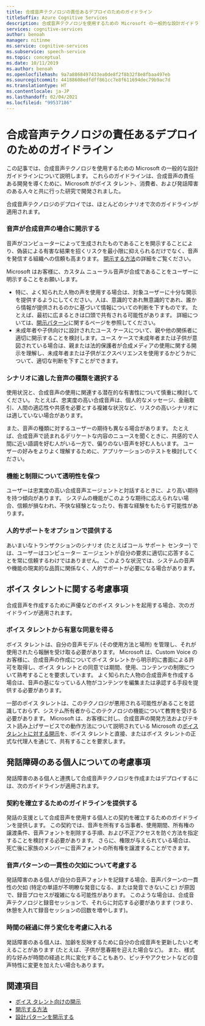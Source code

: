 ```yaml
---
title: 合成音声テクノロジの責任あるデプロイのためのガイドライン
titleSuffix: Azure Cognitive Services
description: 合成音声テクノロジを使用するための Microsoft の一般的な設計ガイドライン。 これらは、合成音声の責任ある開発を導くために、Microsoft がボイス タレント、消費者、および発話障害のある人々と共に行った研究で開発されました。
services: cognitive-services
author: benoah
manager: nitinme
ms.service: cognitive-services
ms.subservice: speech-service
ms.topic: conceptual
ms.date: 10/11/2019
ms.author: benoah
ms.openlocfilehash: 9a7a8868497433ea0de8f2f8b32f8e8fbaa497eb
ms.sourcegitcommit: 44188608edfdff861cc7e8f611694dec79b9ac7d
ms.translationtype: HT
ms.contentlocale: ja-JP
ms.lasthandoff: 02/04/2021
ms.locfileid: "99537186"
---
```

# <a name="guidelines-for-responsible-deployment-of-synthetic-voice-technology"></a>合成音声テクノロジの責任あるデプロイのためのガイドライン

この記事では、合成音声テクノロジを使用するための Microsoft の一般的な設計ガイドラインについて説明します。 これらのガイドラインは、合成音声の責任ある開発を導くために、Microsoft がボイス タレント、消費者、および発話障害のある人々と共に行った研究で開発されました。

合成音声テクノロジのデプロイでは、ほとんどのシナリオで次のガイドラインが適用されます。

### <a name="disclose-when-the-voice-is-synthetic"></a>音声が合成音声の場合に開示する
音声がコンピューターによって生成されたものであることを開示することにより、偽装による有害な結果を招くリスクを最小限に抑えられるだけでなく、音声を発信する組織への信頼も高まります。 [開示する方法](concepts-disclosure-guidelines.md)の詳細をご覧ください。

Microsoft はお客様に、カスタム ニューラル音声が合成であることをユーザーに明示することをお願いします。 
* 特に、よく知られた人物の声を使用する場合は、対象ユーザーに十分な開示を提供するようにしてください。人は、意識的であれ無意識的であれ、誰から情報が提供されるのかに基づいて情報についての判断を下すものです。  たとえば、最初に広まるときは口頭で共有される可能性があります。 詳細については、[開示パターン](concepts-disclosure-patterns.md)に関するページを参照してください。   
* 未成年者や子供向けに設計されたユース ケースについて、親や他の関係者に適切に開示することを検討します。ユース ケースで未成年者または子供が意図されている場合は、親または法的保護者が合成メディアの使用に関する開示を理解し、未成年者または子供がエクスペリエンスを使用するかどうかについて、適切な判断を下すことができます。 

### <a name="select-appropriate-voice-types-for-your-scenario"></a>シナリオに適した音声の種類を選択する
使用状況と、合成音声の使用に関連する潜在的な有害性について慎重に検討してください。 たとえば、忠実度の高い合成音声は、個人的なメッセージ、金融取引、人間の適応性や共感を必要とする複雑な状況など、リスクの高いシナリオには適していない場合があります。 

また、音声の種類に対するユーザーの期待も異なる場合があります。 たとえば、合成音声で読まれるデリケートな内容のニュースを聞くときに、共感的で人間に近い語調を好む人がいる一方で、偏りのない音声を好む人もいます。 ユーザーの好みをよりよく理解するために、アプリケーションのテストを検討してください。

### <a name="be-transparent-about-capabilities-and-limitations"></a>機能と制限について透明性を保つ
ユーザーは忠実度の高い合成音声エージェントと対話するときに、より高い期待を持つ傾向があります。 システムの機能がこのような期待に応えられない場合、信頼が損なわれ、不快な経験となったり、有害な経験をもたらす可能性があります。

### <a name="provide-optional-human-support"></a>人的サポートをオプションで提供する
あいまいなトランザクションのシナリオ (たとえばコール サポート センター) では、ユーザーはコンピューター エージェントが自分の要求に適切に応答することを常に信頼するわけではありません。 このような状況では、システムの音声や機能の現実的な品質に関係なく、人的サポートが必要になる場合があります。

## <a name="considerations-for-voice-talent"></a>ボイス タレントに関する考慮事項
合成音声を作成するために声優などのボイス タレントを起用する場合、次のガイドラインが適用されます。

### <a name="obtain-meaningful-consent-from-voice-talent"></a>ボイス タレントから有意な同意を得る
ボイス タレントは、自分の音声モデル (その使用方法と場所) を管理し、それが使用されたら報酬を受け取る必要があります。 Microsoft は、Custom Voice のお客様に、合成音声の作成についてボイス タレントから明示的に書面による許可を取得し、ボイス タレントとの同意では期間、使用、コンテンツの制限について熟考することを要求しています。  よく知られた人物の合成音声を作成する場合は、音声の基になっている人物がコンテンツを編集または承認する手段を提供する必要があります。

一部のボイス タレントは、このテクノロジが悪用される可能性があることを認識しておらず、システム所有者からこのテクノロジの機能について教育を受ける必要があります。 Microsoft は、お客様に対し、合成音声の開発方法およびテキスト読み上げサービスでの動作方法について説明されている Microsoft の[ボイス タレントに対する開示](/legal/cognitive-services/speech-service/disclosure-voice-talent)を、ボイス タレントと直接、またはボイス タレントの正式な代理人を通じて、共有することを要求します。

## <a name="considerations-for-those-with-speech-disorders"></a>発話障碍のある個人についての考慮事項
発話障害のある個人と連携して合成音声テクノロジを作成またはデプロイするには、次のガイドラインが適用されます。

### <a name="provide-guidelines-to-establish-contracts"></a>契約を確立するためのガイドラインを提供する
発話の支援として合成音声を使用する個人との契約を確立するためのガイドラインを提供します。 この契約では、音声を所有する当事者、使用期間、所有権の譲渡条件、音声フォントを削除する手順、および不正アクセスを防ぐ方法を指定することを検討する必要があります。 さらに、権限が与えられている場合は、死亡後に家族のメンバーに音声フォントの所有権を譲渡することができます。

### <a name="account-for-inconsistencies-in-speech-patterns"></a>音声パターンの一貫性の欠如について考慮する
発話障害のある個人が自分の音声フォントを記録する場合、音声パターンの一貫性の欠如 (特定の単語が不明瞭な発音になる、または発音できないこと) が原因で、録音プロセスが複雑になる可能性があります。 このような場合は、合成音声テクノロジと録音セッションで、それらに対応する必要があります (つまり、休憩を入れて録音セッションの回数を増やします)。

### <a name="allow-modification-over-time"></a>時間の経過に伴う変化を考慮に入れる
発話障害のある個人は、加齢を反映するために自分の合成音声を更新したいと考えることがあります (たとえば、子供が思春期を迎えた場合など)。 また、様式的な好みが時間の経過と共に変化することもあり、ピッチやアクセントなどの音声特性に変更を加えたい場合もあります。


## <a name="see-also"></a>関連項目

* [ボイス タレント向けの開示](https://docs.microsoft.com/legal/cognitive-services/speech-service/disclosure-voice-talent?context=/azure/cognitive-services/speech-service/context/context)
* [開示する方法](concepts-disclosure-guidelines.md)
* [設計パターンを開示する](concepts-disclosure-patterns.md)